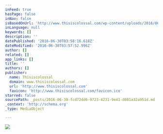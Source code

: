 ```yaml
---
inFeed: true
hasPage: false
inNav: false
isBasedOnUrl: 'http://www.thisiscolossal.com/wp-content/uploads/2016/06/Ansarov_02.jpg'
inLanguage: null
keywords: []
description: ''
datePublished: '2016-06-30T03:58:16.618Z'
dateModified: '2016-06-30T03:57:52.996Z'
author: []
related: []
app_links: []
title: ''
authors: []
publisher:
  name: Thisiscolossal
  domain: www.thisiscolossal.com
  url: 'http://www.thisiscolossal.com'
  favicon: 'http://www.thisiscolossal.com/favicon.ico'
starred: false
sourcePath: _posts/2016-06-30-fcd72dd6-9723-4231-9e41-d081a32a951d.md
_context: 'http://schema.org'
_type: MediaObject

---
```

<article style=""><img src="http://www.thisiscolossal.com/wp-content/uploads/2016/06/Ansarov_02.jpg" /></article>